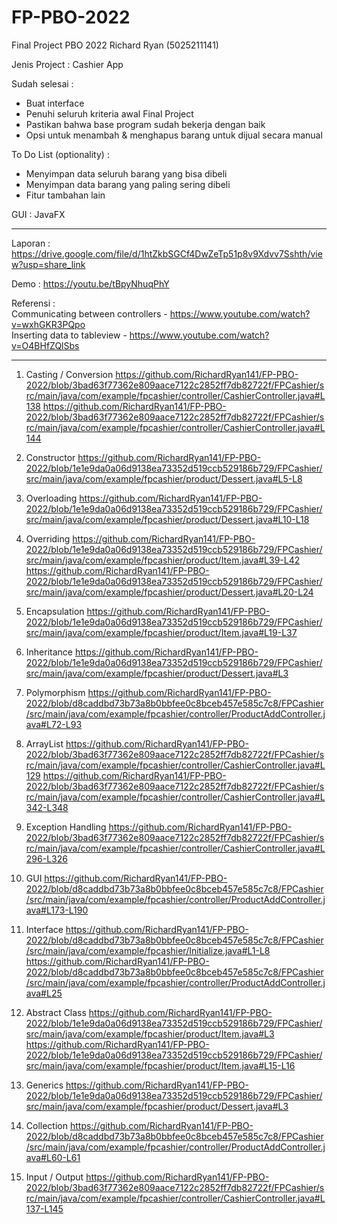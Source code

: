 # FP-PBO-2022
Final Project PBO 2022
Richard Ryan (5025211141)


Jenis Project : Cashier App

Sudah selesai : 
- Buat interface
- Penuhi seluruh kriteria awal Final Project
- Pastikan bahwa base program sudah bekerja dengan baik
- Opsi untuk menambah & menghapus barang untuk dijual secara manual

To Do List (optionality) : 
- Menyimpan data seluruh barang yang bisa dibeli
- Menyimpan data barang yang paling sering dibeli
- Fitur tambahan lain

GUI : JavaFX  

<hr>

Laporan : https://drive.google.com/file/d/1htZkbSGCf4DwZeTp51p8v9Xdvv7Sshth/view?usp=share_link

Demo : https://youtu.be/tBpyNhuqPhY

Referensi :  
Communicating between controllers - https://www.youtube.com/watch?v=wxhGKR3PQpo  
Inserting data to tableview - https://www.youtube.com/watch?v=O4BHfZQlSbs  
  
  <hr>
  
1. Casting / Conversion
https://github.com/RichardRyan141/FP-PBO-2022/blob/3bad63f77362e809aace7122c2852ff7db82722f/FPCashier/src/main/java/com/example/fpcashier/controller/CashierController.java#L138
https://github.com/RichardRyan141/FP-PBO-2022/blob/3bad63f77362e809aace7122c2852ff7db82722f/FPCashier/src/main/java/com/example/fpcashier/controller/CashierController.java#L144

2. Constructor
https://github.com/RichardRyan141/FP-PBO-2022/blob/1e1e9da0a06d9138ea73352d519ccb529186b729/FPCashier/src/main/java/com/example/fpcashier/product/Dessert.java#L5-L8

3. Overloading
https://github.com/RichardRyan141/FP-PBO-2022/blob/1e1e9da0a06d9138ea73352d519ccb529186b729/FPCashier/src/main/java/com/example/fpcashier/product/Dessert.java#L10-L18

4. Overriding
https://github.com/RichardRyan141/FP-PBO-2022/blob/1e1e9da0a06d9138ea73352d519ccb529186b729/FPCashier/src/main/java/com/example/fpcashier/product/Item.java#L39-L42
https://github.com/RichardRyan141/FP-PBO-2022/blob/1e1e9da0a06d9138ea73352d519ccb529186b729/FPCashier/src/main/java/com/example/fpcashier/product/Dessert.java#L20-L24

5. Encapsulation
https://github.com/RichardRyan141/FP-PBO-2022/blob/1e1e9da0a06d9138ea73352d519ccb529186b729/FPCashier/src/main/java/com/example/fpcashier/product/Item.java#L19-L37

6. Inheritance
https://github.com/RichardRyan141/FP-PBO-2022/blob/1e1e9da0a06d9138ea73352d519ccb529186b729/FPCashier/src/main/java/com/example/fpcashier/product/Dessert.java#L3

7. Polymorphism
https://github.com/RichardRyan141/FP-PBO-2022/blob/d8caddbd73b73a8b0bbfee0c8bceb457e585c7c8/FPCashier/src/main/java/com/example/fpcashier/controller/ProductAddController.java#L72-L93

8. ArrayList
https://github.com/RichardRyan141/FP-PBO-2022/blob/3bad63f77362e809aace7122c2852ff7db82722f/FPCashier/src/main/java/com/example/fpcashier/controller/CashierController.java#L129
https://github.com/RichardRyan141/FP-PBO-2022/blob/3bad63f77362e809aace7122c2852ff7db82722f/FPCashier/src/main/java/com/example/fpcashier/controller/CashierController.java#L342-L348

9. Exception Handling
https://github.com/RichardRyan141/FP-PBO-2022/blob/3bad63f77362e809aace7122c2852ff7db82722f/FPCashier/src/main/java/com/example/fpcashier/controller/CashierController.java#L296-L326

10. GUI
https://github.com/RichardRyan141/FP-PBO-2022/blob/d8caddbd73b73a8b0bbfee0c8bceb457e585c7c8/FPCashier/src/main/java/com/example/fpcashier/controller/ProductAddController.java#L173-L190

11. Interface
https://github.com/RichardRyan141/FP-PBO-2022/blob/d8caddbd73b73a8b0bbfee0c8bceb457e585c7c8/FPCashier/src/main/java/com/example/fpcashier/Initialize.java#L1-L8
https://github.com/RichardRyan141/FP-PBO-2022/blob/d8caddbd73b73a8b0bbfee0c8bceb457e585c7c8/FPCashier/src/main/java/com/example/fpcashier/controller/ProductAddController.java#L25

12. Abstract Class
https://github.com/RichardRyan141/FP-PBO-2022/blob/1e1e9da0a06d9138ea73352d519ccb529186b729/FPCashier/src/main/java/com/example/fpcashier/product/Item.java#L3
https://github.com/RichardRyan141/FP-PBO-2022/blob/1e1e9da0a06d9138ea73352d519ccb529186b729/FPCashier/src/main/java/com/example/fpcashier/product/Item.java#L15-L16

13. Generics
https://github.com/RichardRyan141/FP-PBO-2022/blob/1e1e9da0a06d9138ea73352d519ccb529186b729/FPCashier/src/main/java/com/example/fpcashier/product/Dessert.java#L3

14. Collection
https://github.com/RichardRyan141/FP-PBO-2022/blob/d8caddbd73b73a8b0bbfee0c8bceb457e585c7c8/FPCashier/src/main/java/com/example/fpcashier/controller/ProductAddController.java#L60-L61

15. Input / Output
https://github.com/RichardRyan141/FP-PBO-2022/blob/3bad63f77362e809aace7122c2852ff7db82722f/FPCashier/src/main/java/com/example/fpcashier/controller/CashierController.java#L137-L145
